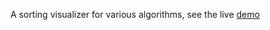 A sorting visualizer for various algorithms, see the live [demo](https://arpit73.github.io/SortingVisualizer/)
